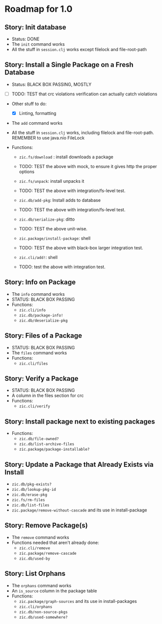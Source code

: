 ﻿Roadmap for 1.0
===============

Story: Init database
--------------------

- Status: DONE
- The `init` command works
- All the stuff in `session.clj` works except filelock and file-root-path

Story: Install a Single Package on a Fresh Database
---------------------------------------------------

- Status: BLACK BOX PASSING, MOSTLY
- [ ] TODO: TEST that crc violations verification can actually catch violations
- Other stuff to do:
  - [x] Linting, formatting

- The `add` command works
- All the stuff in `session.clj` works, including filelock and file-root-path.
  REMEMBER to use java.nio FileLock

- Functions:

  - `zic.fs/download` : install downloads a package
  - TODO: TEST the above with mock, to ensure it gives http the proper options

  - `zic.fs/unpack`: install unpacks it
  - TODO: TEST the above with integration/fs-level test.

  - `zic.db/add-pkg`: Install adds to database
  - TODO: TEST the above with integration/fs-level test.

  - `zic.db/serialize-pkg`: ditto
  - TODO: TEST the above unit-wise.

  - `zic.package/install-package`: shell
  - TODO: TEST the above with black-box larger integration test.

  - `zic.cli/add!`: shell
  - TODO: test the above with integration test.

Story: Info on Package
----------------------

- The `info` command works
- STATUS: BLACK BOX PASSING
- Functions:
  - `zic.cli/info`
  - `zic.db/package-info!`
  - `zic.db/deserialize-pkg`

Story: Files of a Package
-------------------------

- STATUS: BLACK BOX PASSING
- The `files` command works
- Functions:
  - `zic.cli/files`

Story: Verify a Package
-----------------------

- STATUS: BLACK BOX PASSING
- A column in the files section for crc
- Functions:
  - `zic.cli/verify`

Story: Install package next to existing packages
------------------------------------------------

- Functions:
  - `zic.db/file-owned?`
  - `zic.db/list-archive-files`
  - `zic.package/package-installable?`

Story: Update a Package that Already Exists via Install
------------------------------------------------------

  - `zic.db/pkg-exists?`
  - `zic.db/lookup-pkg-id`
  - `zic.db/erase-pkg`
  - `zic.fs/rm-files`
  - `zic.db/list-files`
  - `zic.package/remove-without-cascade` and its use in install-package

Story: Remove Package(s)
------------------------

- The `remove` command works
- Functions needed that aren't already done:
  - `zic.cli/remove`
  - `zic.package/remove-cascade`
  - `zic.db/used-by`

Story: List Orphans
-------------------

- The `orphans` command works
- An `is_source` column in the package table
- Functions:
  - `zic.package/graph-sources` and its use in install-packages
  - `zic.cli/orphans`
  - `zic.db/non-source-pkgs`
  - `zic.db/used-somewhere?`
